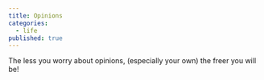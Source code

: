 ```yaml
---
title: Opinions
categories:
  - life
published: true
---
```



The less you worry
about opinions,
(especially your own)
the freer you will be!

